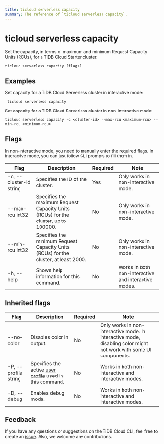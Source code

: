 ```yaml
---
title: ticloud serverless capacity
summary: The reference of `ticloud serverless capacity`.
---
```


# ticloud serverless capacity

Set the capacity, in terms of maximum and minimum Request Capacity Units (RCUs), for a TiDB Cloud Starter cluster.

```shell
ticloud serverless capacity [flags]
```

## Examples

Set capacity for a TiDB Cloud Serverless cluster in interactive mode:

```shell
 ticloud serverless capacity
```

Set capacity for a TiDB Cloud Serverless cluster in non-interactive mode:

```shell
ticloud serverless capacity -c <cluster-id> --max-rcu <maximum-rcu> --min-rcu <minimum-rcu>
```

## Flags

In non-interactive mode, you need to manually enter the required flags. In interactive mode, you can just follow CLI prompts to fill them in.

| Flag                    | Description                                  | Required | Note                                                 |
|-------------------------|----------------------------------------------|----------|------------------------------------------------------|
| -c, --cluster-id string | Specifies the ID of the cluster.             | Yes      | Only works in non-interactive mode.                  |
| --max-rcu int32         | Specifies the maximum Request Capacity Units (RCUs) for the cluster, up to 100000. | No       | Only works in non-interactive mode.                  |
| --min-rcu int32         | Specifies the minimum Request Capacity Units (RCUs) for the cluster, at least 2000.  | No       | Only works in non-interactive mode.                  |
| -h, --help              | Shows help information for this command.     | No       | Works in both non-interactive and interactive modes. |

## Inherited flags

| Flag                 | Description                                                                                          | Required | Note                                                                                                             |
|----------------------|------------------------------------------------------------------------------------------------------|----------|------------------------------------------------------------------------------------------------------------------|
| --no-color           | Disables color in output.                                                                            | No       | Only works in non-interactive mode. In interactive mode, disabling color might not work with some UI components. |
| -P, --profile string | Specifies the active [user profile](/tidb-cloud/cli-reference.md#user-profile) used in this command. | No       | Works in both non-interactive and interactive modes.                                                             |
| -D, --debug          | Enables debug mode.                                                                                  | No       | Works in both non-interactive and interactive modes.                                                             |

## Feedback

If you have any questions or suggestions on the TiDB Cloud CLI, feel free to create an [issue](https://github.com/tidbcloud/tidbcloud-cli/issues/new/choose). Also, we welcome any contributions.
